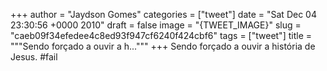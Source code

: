 
+++
author = "Jaydson Gomes"
categories = ["tweet"]
date = "Sat Dec 04 23:30:56 +0000 2010"
draft = false
image = "{TWEET_IMAGE}"
slug = "caeb09f34efedee4c8ed93f947cf6240f424cbf6"
tags = ["tweet"]
title = """Sendo forçado a ouvir a h..."""
+++
Sendo forçado a ouvir a história de Jesus. #fail
